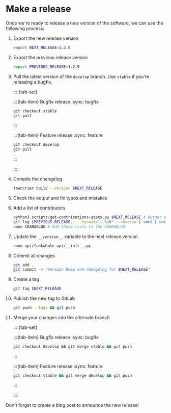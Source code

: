 # Make a release

Once we're ready to release a new version of the software, we can use the following process:

1. Export the new release version

    ```sh
    export NEXT_RELEASE=1.3.0
    ```

2. Export the previous release version

    ```sh
    export PREVIOUS_RELEASE=1.2.9
    ```

3. Pull the latest version of the `develop` branch. Use `stable` if you're releasing a bugfix.

    ::::{tab-set}

    :::{tab-item} Bugfix release
    :sync: bugfix

    ```sh
    git checkout stable
    git pull
    ```

    :::

    :::{tab-item} Feature release
    :sync: feature

    ```sh
    git checkout develop
    git pull
    ```

    :::

    ::::

4. Compile the changelog

    ```sh
    towncrier build --version $NEXT_RELEASE
    ```

5. Check the output and fix typos and mistakes
6. Add a list of contributors

    ```sh
    python3 scripts/get-contributions-stats.py $NEXT_RELEASE # Output a list of contributors
    git log $PREVIOUS_RELEASE.. --format="- %aN" --reverse | sort | uniq # Get a list of all commit authors
    nano CHANGELOG # Add these lists to the CHANGELOG
    ```

7. Update the `__version__` variable to the next release version

    ```sh
    nano api/funkwhale_api/__init__.py
    ```

8. Commit all changes

    ```sh
    git add .
    git commit -m "Version bump and changelog for $NEXT_RELEASE"
    ```

9. Create a tag

    ```sh
    git tag $NEXT_RELEASE
    ```

10. Publish the new tag to GitLab

    ```sh
    git push --tags && git push
    ```

11. Merge your changes into the alternate branch

    ::::{tab-set}

    :::{tab-item} Bugfix release
    :sync: bugfix

    ```sh
    git checkout develop && git merge stable && git push
    ```

    :::

    :::{tab-item} Feature release
    :sync: feature

    ```sh
    git checkout stable && git merge develop && git push
    ```

    :::

    ::::

Don't forget to create a blog post to announce the new release!
